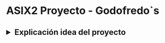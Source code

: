<h1>ASIX2 Proyecto - Godofredo`s</h1>

<h2><details>
<summary>Explicación idea del proyecto</summary>
<br>
<p>Estamos creando una plataforma web similar a GitHub, pero totalmente enfocada en el campo de la ciberseguridad. Como equipo, nuestra misión es ofrecer un espacio donde los profesionales de la seguridad informática puedan colaborar, compartir herramientas, scripts y proyectos que aborden distintas áreas de ciberseguridad, desde la evaluación de vulnerabilidades hasta la automatización de auditorías.

Una de las características clave de nuestra plataforma es el uso de imágenes Docker, lo que permitirá a los usuarios crear y compartir entornos preconfigurados de manera rápida y sencilla. Con esto, cualquier miembro de la comunidad podrá replicar de forma precisa estos entornos para realizar pruebas de seguridad, sin necesidad de configuraciones complejas. Además, esto facilitará la colaboración entre profesionales, ya que los entornos Docker garantizan que todo el mundo trabaje en el mismo entorno aislado y seguro.</p>
</details></h2>
